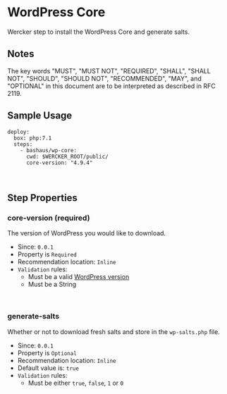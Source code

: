 # WordPress Core

Wercker step to install the WordPress Core and generate salts.

## Notes

The key words "MUST", "MUST NOT", "REQUIRED", "SHALL", "SHALL
NOT", "SHOULD", "SHOULD NOT", "RECOMMENDED",  "MAY", and
"OPTIONAL" in this document are to be interpreted as described in
RFC 2119.

## Sample Usage

    deploy:
      box: php:7.1
      steps:
        - bashaus/wp-core:
          cwd: $WERCKER_ROOT/public/
          core-version: "4.9.4"

&nbsp;

## Step Properties

### core-version (required)

The version of WordPress you would like to download.

* Since: `0.0.1`
* Property is `Required`
* Recommendation location: `Inline`
* `Validation` rules:
  * Must be a valid [WordPress version](https://codex.wordpress.org/WordPress_Versions)
  * Must be a String

&nbsp;

### generate-salts

Whether or not to download fresh salts and store in the `wp-salts.php` file.

* Since: `0.0.1`
* Property is `Optional`
* Recommendation location: `Inline`
* Default value is: `true`
* `Validation` rules:
  * Must be either `true`, `false`, `1` or `0`

&nbsp;
